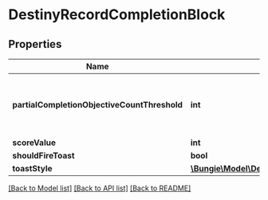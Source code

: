 # DestinyRecordCompletionBlock

## Properties
Name | Type | Description | Notes
------------ | ------------- | ------------- | -------------
**partialCompletionObjectiveCountThreshold** | **int** | The number of objectives that must be completed before the objective is considered \&quot;complete\&quot; | [optional] 
**scoreValue** | **int** |  | [optional] 
**shouldFireToast** | **bool** |  | [optional] 
**toastStyle** | [**\Bungie\Model\Destiny\DestinyRecordToastStyle**](DestinyRecordToastStyle.md) |  | [optional] 

[[Back to Model list]](../README.md#documentation-for-models) [[Back to API list]](../README.md#documentation-for-api-endpoints) [[Back to README]](../README.md)


